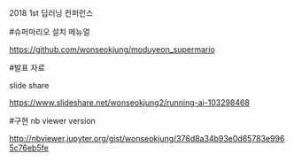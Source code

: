 2018 1st 딥러닝 컨퍼런스 





#슈퍼마리오 설치 메뉴얼

https://github.com/wonseokjung/moduyeon_supermario

#발표 자료

slide share 

https://www.slideshare.net/wonseokjung2/running-ai-103298468

#구현 nb viewer version

http://nbviewer.jupyter.org/gist/wonseokjung/376d8a34b93e0d65783e9965c76eb5fe

